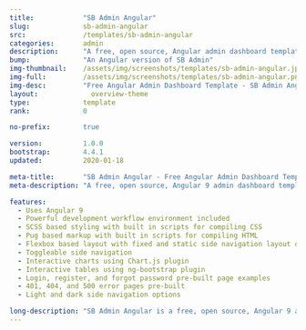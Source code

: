```yaml
---
title:            "SB Admin Angular"
slug:             sb-admin-angular
src:              /templates/sb-admin-angular
categories:       admin
description:      "A free, open source, Angular admin dashboard template built with Angular 9 and Bootstrap 4"
bump:             "An Angular version of SB Admin"
img-thumbnail:    /assets/img/screenshots/templates/sb-admin-angular.jpg
img-full:         /assets/img/screenshots/templates/sb-admin-angular.png
img-desc:         "Free Angular Admin Dashboard Template - SB Admin Angular"
layout:		        overview-theme
type:             template
rank:             0

no-prefix:        true

version:          1.0.0
bootstrap:        4.4.1
updated:          2020-01-18

meta-title:       "SB Admin Angular - Free Angular Admin Dashboard Template"
meta-description: "A free, open source, Angular 9 admin dashboard template complete with a workflow environment and dynamic components. A perfect starting point for creating web apps and dashboard UI's."

features:
  - Uses Angular 9
  - Powerful development workflow environment included
  - SCSS based styling with built in scripts for compiling CSS
  - Pug based markup with built in scripts for compiling HTML
  - Flexbox based layout with fixed and static side navigation layout options
  - Toggleable side navigation
  - Interactive charts using Chart.js plugin
  - Interactive tables using ng-bootstrap plugin
  - Login, register, and forgot password pre-built page examples
  - 401, 404, and 500 error pages pre-built
  - Light and dark side navigation options

long-description: "SB Admin Angular is a free, open source, Angular 9 admin dashboard template. This Angular version of SB Admin takes the layout styling from SB Admin and includes a powerful, Angular 9 based development environment and workflow that is a perfect starting point for any Angular 9 based web application or admin dashboard."
---
```

